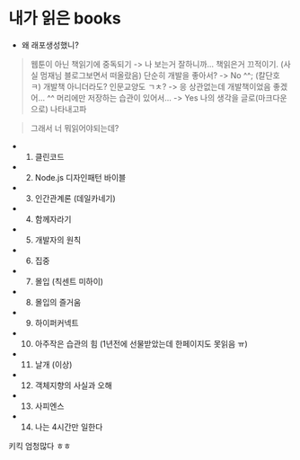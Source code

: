 # 내가 읽은 books 

- 왜 래포생성했니?

> 웹툰이 아닌 책읽기에 중독되기 -> 나 보는거 잘하니까... 책읽은거 끄적이기. (사실 멈재님 블로그보면서 떠올랐음)
> 단순히 개발을 좋아서? -> No ^^; (칼단호 ㅋ)
> 개발책 아니더라도? 인문교양도 ㄱㅊ? -> 응 상관없는데 개발책이었음 좋겠어... ^^
> 머리에만 저장하는 습관이 있어서... -> Yes
> 나의 생각을 글로(마크다운으로) 나타내고파


> 그래서 너 뭐읽어야되는데?

- 1. 클린코드
- 2. Node.js 디자인패턴 바이블
- 3. 인간관계론 (데일카네기)
- 4. 함께자라기
- 5. 개발자의 원칙
- 6. 집중
- 7. 몰입 (칙센트 미하이)
- 8. 몰입의 즐거움
- 9. 하이퍼커넥트
- 10. 아주작은 습관의 힘 (1년전에 선물받았는데 한페이지도 못읽음 ㅠ)
- 11. 날개 (이상)
- 12. 객체지향의 사실과 오해
- 13. 사피엔스
- 14. 나는 4시간만 일한다

키킥 엄청많다 ㅎㅎ


